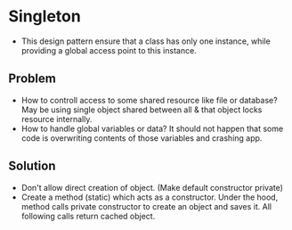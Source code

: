 # Singleton

- This design pattern ensure that a class has only one instance, while providing a global access point to this instance.

## Problem

- How to controll access to some shared resource like file or database? May be using single object shared between all & that object locks resource internally.
- How to handle global variables or data? It should not happen that some code is overwriting contents of those variables and crashing app.

## Solution

- Don't allow direct creation of object. (Make default constructor private)
- Create a method (static) which acts as a constructor. Under the hood, method calls private constructor to create an object and saves it. All following calls return cached object.
